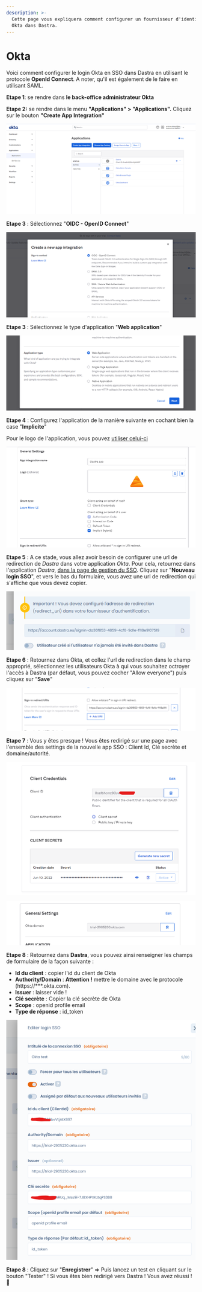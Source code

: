```yaml
---
description: >-
  Cette page vous expliquera comment configurer un fournisseur d'identification
  Okta dans Dastra.
---
```


# Okta

Voici comment configurer le login Okta en SSO dans Dastra en utilisant le protocole **OpenId Connect**. A noter, qu'il est également de le faire en utilisant SAML.

**Etape 1**: se rendre dans **le back-office administrateur Okta**

**Etape 2:** se rendre dans le menu **"Applications" > "Applications".** Cliquez sur le bouton **"Create App Integration"**

![](../../../.gitbook/assets/okta-home.png)

**Etape 3** : Sélectionnez "**OIDC - OpenID Connect**"

![](../../../.gitbook/assets/okta-select.png)

**Etape 3** : Sélectionnez le type d'application "**Web application**"

![](../../../.gitbook/assets/okta-app-type.png)

**Etape 4** : Configurez l'application de la manière suivante en cochant bien la case "**Implicite**"

Pour le logo de l'application, vous pouvez [utiliser celui-ci](https://www.dastra.eu/img/press/logodastra.png)

![](../../../.gitbook/assets/okta-config.png)

**Etape 5** : A ce stade, vous allez avoir besoin de configurer une url de redirection de _Dastra_ dans votre application _Okta_. Pour cela, retournez dans l'application _Dastra_, [dans la page de gestion du SSO](https://app.dastra.eu/general-settings/sso). Cliquez sur "**Nouveau login SSO**", et vers le bas du formulaire, vous avez une url de redirection qui s'affiche que vous devez copier.

![](../../../.gitbook/assets/okta-redirecturi.png)

**Etape 6** : Retournez dans Okta, et collez l'url de redirection dans le champ approprié, sélectionnez les utilisateurs Okta à qui vous souhaitez octroyer l'accès à Dastra (par défaut, vous pouvez cocher "Allow everyone") puis cliquez sur "**Save**"

![](../../../.gitbook/assets/okta-redirecturi-config.png)

**Etape 7** : Vous y êtes presque ! Vous êtes redirigé sur une page avec l'ensemble des settings de la nouvelle app SSO : Client Id, Clé secrète et domaine/autorité.

![](../../../.gitbook/assets/okta-client-settings.png)

![Attention de prendre le domaine avec le protocole https://](../../../.gitbook/assets/okta-domain.png)

**Etape 8** : Retournez dans **Dastra**, vous pouvez ainsi renseigner les champs de formulaire de la façon suivante :&#x20;

* **Id du client** : copier l'id du client de Okta&#x20;
* **Authority/Domain** : **Attention !** mettre le domaine avec le protocole (https://\*\*\*.okta.com).
* **Issuer** : laisser vide !&#x20;
* **Clé secrète** : Copier la clé secrète de Okta
* **Scope** : openid profile email &#x20;
* **Type de réponse** : id\_token



![](../../../.gitbook/assets/okta-dastra-settings.png)

**Etape 8** : Cliquez sur "**Enregistrer**" => Puis lancez un test en cliquant sur le bouton "Tester" ! Si vous êtes bien redirigé vers Dastra ! Vous avez réussi ! :tada:

